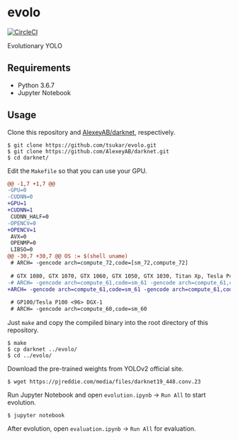 # evolo
[![CircleCI](https://circleci.com/gh/tsukar/evolo.svg?style=shield)](https://circleci.com/gh/tsukar/evolo)

Evolutionary YOLO

## Requirements

- Python 3.6.7
- Jupyter Notebook

## Usage

Clone this repository and [AlexeyAB/darknet](https://github.com/AlexeyAB/darknet), respectively.

```
$ git clone https://github.com/tsukar/evolo.git
$ git clone https://github.com/AlexeyAB/darknet.git
$ cd darknet/
```

Edit the `Makefile` so that you can use your GPU.

```diff
@@ -1,7 +1,7 @@
-GPU=0
-CUDNN=0
+GPU=1
+CUDNN=1
 CUDNN_HALF=0
-OPENCV=0
+OPENCV=1
 AVX=0
 OPENMP=0
 LIBSO=0
@@ -30,7 +30,7 @@ OS := $(shell uname)
 # ARCH= -gencode arch=compute_72,code=[sm_72,compute_72]
 
 # GTX 1080, GTX 1070, GTX 1060, GTX 1050, GTX 1030, Titan Xp, Tesla P40, Tesla P4
-# ARCH= -gencode arch=compute_61,code=sm_61 -gencode arch=compute_61,code=compute_61
+ARCH= -gencode arch=compute_61,code=sm_61 -gencode arch=compute_61,code=compute_61
 
 # GP100/Tesla P100 <96> DGX-1
 # ARCH= -gencode arch=compute_60,code=sm_60
```

Just `make` and copy the compiled binary into the root directory of this repository.

```
$ make
$ cp darknet ../evolo/
$ cd ../evolo/
```

Download the pre-trained weights from YOLOv2 official site.

```
$ wget https://pjreddie.com/media/files/darknet19_448.conv.23
```

Run Jupyter Notebook and open `evolution.ipynb` -> `Run All` to start evolution.

```
$ jupyter notebook
```

After evolution, open `evaluation.ipynb` -> `Run All` for evaluation.
